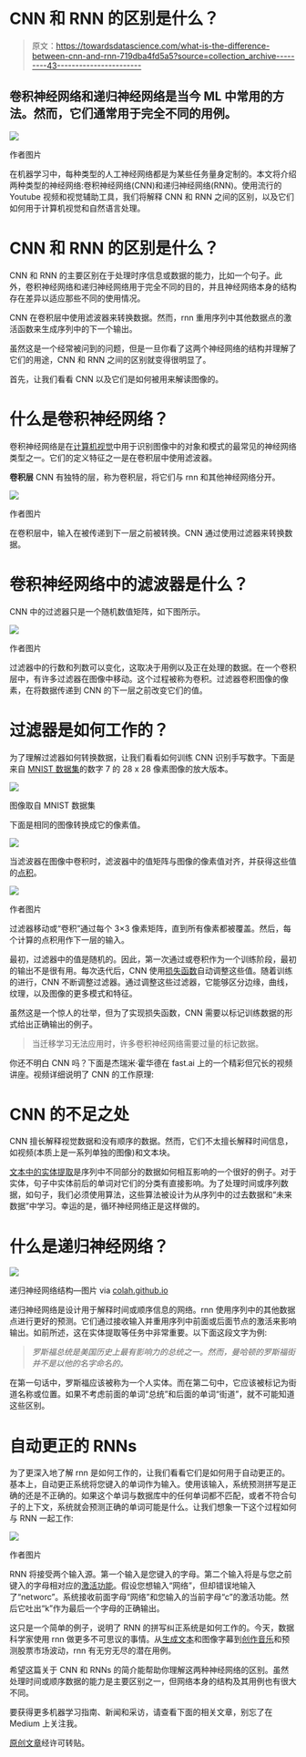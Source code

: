 # CNN 和 RNN 的区别是什么？

> 原文：<https://towardsdatascience.com/what-is-the-difference-between-cnn-and-rnn-719dba4fd5a5?source=collection_archive---------43----------------------->

## 卷积神经网络和递归神经网络是当今 ML 中常用的方法。然而，它们通常用于完全不同的用例。

![](img/f73474d25e431f515f9111d9196a1c45.png)

作者图片

在机器学习中，每种类型的人工神经网络都是为某些任务量身定制的。本文将介绍两种类型的神经网络:卷积神经网络(CNN)和递归神经网络(RNN)。使用流行的 Youtube 视频和视觉辅助工具，我们将解释 CNN 和 RNN 之间的区别，以及它们如何用于计算机视觉和自然语言处理。

# CNN 和 RNN 的区别是什么？

CNN 和 RNN 的主要区别在于处理时序信息或数据的能力，比如一个句子。此外，卷积神经网络和递归神经网络用于完全不同的目的，并且神经网络本身的结构存在差异以适应那些不同的使用情况。

CNN 在卷积层中使用滤波器来转换数据。然而，rnn 重用序列中其他数据点的激活函数来生成序列中的下一个输出。

虽然这是一个经常被问到的问题，但是一旦你看了这两个神经网络的结构并理解了它们的用途，CNN 和 RNN 之间的区别就变得很明显了。

首先，让我们看看 CNN 以及它们是如何被用来解读图像的。

# 什么是卷积神经网络？

卷积神经网络是在[计算机视觉](https://lionbridge.ai/articles/what-is-computer-vision/)中用于识别图像中的对象和模式的最常见的神经网络类型之一。它们的定义特征之一是在卷积层中使用滤波器。

**卷积层**
CNN 有独特的层，称为卷积层，将它们与 rnn 和其他神经网络分开。

![](img/7f41efb2cbc0760c0c17612764b5617a.png)

作者图片

在卷积层中，输入在被传递到下一层之前被转换。CNN 通过使用过滤器来转换数据。

# 卷积神经网络中的滤波器是什么？

CNN 中的过滤器只是一个随机数值矩阵，如下图所示。

![](img/ab78426441cb8dddc4b1b4fbbd813245.png)

作者图片

过滤器中的行数和列数可以变化，这取决于用例以及正在处理的数据。在一个卷积层中，有许多过滤器在图像中移动。这个过程被称为卷积。过滤器卷积图像的像素，在将数据传递到 CNN 的下一层之前改变它们的值。

# 过滤器是如何工作的？

为了理解过滤器如何转换数据，让我们看看如何训练 CNN 识别手写数字。下面是来自 [MNIST 数据集](https://lionbridge.ai/datasets/mnist-datasets-for-machine-learning/)的数字 7 的 28 x 28 像素图像的放大版本。

![](img/8790b5b1d8a76e29fcb12f2adb49f26f.png)

图像取自 MNIST 数据集

下面是相同的图像转换成它的像素值。

![](img/920d11cb4ded8d2781f4d3c4b5a96d1f.png)

当滤波器在图像中卷积时，滤波器中的值矩阵与图像的像素值对齐，并获得这些值的[点积](https://www.mathsisfun.com/algebra/matrix-multiplying.html)。

![](img/5f94aaa5af22c0e2eccc2fc185c85548.png)

作者图片

过滤器移动或“卷积”通过每个 3×3 像素矩阵，直到所有像素都被覆盖。然后，每个计算的点积用作下一层的输入。

最初，过滤器中的值是随机的。因此，第一次通过或卷积作为一个训练阶段，最初的输出不是很有用。每次迭代后，CNN 使用[损失函数](/common-loss-functions-in-machine-learning-46af0ffc4d23)自动调整这些值。随着训练的进行，CNN 不断调整过滤器。通过调整这些过滤器，它能够区分边缘，曲线，纹理，以及图像的更多模式和特征。

虽然这是一个惊人的壮举，但为了实现损失函数，CNN 需要以标记训练数据的形式给出正确输出的例子。

> 当迁移学习无法应用时，许多卷积神经网络需要过量的标记数据。

你还不明白 CNN 吗？下面是杰瑞米·霍华德在 fast.ai 上的一个精彩但冗长的视频讲座。视频详细说明了 CNN 的工作原理:

# CNN 的不足之处

CNN 擅长解释视觉数据和没有顺序的数据。然而，它们不太擅长解释时间信息，如视频(本质上是一系列单独的图像)和文本块。

[文本中的实体提取](https://lionbridge.ai/articles/the-essential-guide-to-entity-extraction/)是序列中不同部分的数据如何相互影响的一个很好的例子。对于实体，句子中实体前后的单词对它们的分类有直接影响。为了处理时间或序列数据，如句子，我们必须使用算法，这些算法被设计为从序列中的过去数据和“未来数据”中学习。幸运的是，循环神经网络正是这样做的。

# 什么是递归神经网络？

![](img/bec86a6dfc3d457f68c8049abcb9900d.png)

递归神经网络结构—图片 via [colah.github.io](http://colah.github.io/)

递归神经网络是设计用于解释时间或顺序信息的网络。rnn 使用序列中的其他数据点进行更好的预测。它们通过接收输入并重用序列中前面或后面节点的激活来影响输出。如前所述，这在实体提取等任务中非常重要。以下面这段文字为例:

> *罗斯福总统是美国历史上最有影响力的总统之一。然而，曼哈顿的罗斯福街并不是以他的名字命名的。*

在第一句话中，罗斯福应该被称为一个人实体。而在第二句中，它应该被标记为街道名称或位置。如果不考虑前面的单词“总统”和后面的单词“街道”，就不可能知道这些区别。

# 自动更正的 RNNs

为了更深入地了解 rnn 是如何工作的，让我们看看它们是如何用于自动更正的。基本上，自动更正系统将您键入的单词作为输入。使用该输入，系统预测拼写是正确的还是不正确的。如果这个单词与数据库中的任何单词都不匹配，或者不符合句子的上下文，系统就会预测正确的单词可能是什么。让我们想象一下这个过程如何与 RNN 一起工作:

![](img/16580968cd0bad830a9b5fcc5781a402.png)

作者图片

RNN 将接受两个输入源。第一个输入是您键入的字母。第二个输入将是与您之前键入的字母相对应的[激活功能](https://missinglink.ai/guides/neural-network-concepts/7-types-neural-network-activation-functions-right/)。假设您想输入“网络”，但却错误地输入了“networc”。系统接收前面字母“网络”和您输入的当前字母“c”的激活功能。然后它吐出“k”作为最后一个字母的正确输出。

这只是一个简单的例子，说明了 RNN 的拼写纠正系统是如何工作的。今天，数据科学家使用 rnn 做更多不可思议的事情。从[生成文本](https://lionbridge.ai/articles/this-entire-article-was-written-by-an-ai-open-ai-gpt2/)和图像字幕到[创作音乐](https://lionbridge.ai/articles/ceo-of-ai-music-generator-mubert-wants-to-create-a-musical-dna/)和预测股票市场波动，rnn 有无穷无尽的潜在用例。

希望这篇关于 CNN 和 RNNs 的简介能帮助你理解这两种神经网络的区别。虽然处理时间或顺序数据的能力是主要区别之一，但网络本身的结构及其用例也有很大不同。

要获得更多机器学习指南、新闻和采访，请查看下面的相关文章，别忘了在 Medium 上关注我。

[原创文章](https://lionbridge.ai/articles/difference-between-cnn-and-rnn/)经许可转贴。